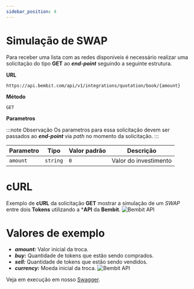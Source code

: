 ```yaml
---
sidebar_position: 4
---
```


# Simulação de SWAP

Para receber uma lista com as redes disponiveis é necessário realizar uma solicitação do tipo **GET** ao ***end-point*** seguindo a seguinte estrutura.

**URL**
```
https://api.bembit.com/api/v1/integrations/quotation/book/{amount}
``` 

**Método**

```
GET
```

**Parametros** 

:::note Observação
Os parametros para essa solicitação devem ser passados ao ***end-point*** via *path* no momento da solicitação.
:::


| Parametro | Tipo | Valor padrão | Descrição |
| --------- | ---- | ------------ | --------- |
| `amount` | `string` | `0` | Valor do investimento |

# cURL

Exemplo de **cURL** da solicitação **GET** mostrar a simulação de um *SWAP* entre dois **Tokens** utilizando a ***API** da **Bembit**.
![Bembit API](/img/bembit_api_swap_value_curl.png "cURL")

# Valores de exemplo

- ***amount:*** Valor inicial da troca.
- ***buy:*** Quantidade de tokens que estão sendo comprados.
- ***sell:*** Quantidade de tokens que estão sendo vendidos.
- ***currency:*** Moeda inicial da troca.
![Bembit API](/img/bembit_api_swap_value_example_values.png "cURL")

Veja em execução em nosso [Swagger](https://api.bembit.com/docs/#/Quotation/get_quotation_book__amount_).